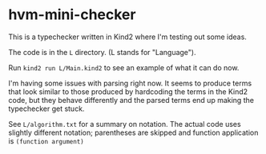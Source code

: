 # hvm-mini-checker

This is a typechecker written in Kind2 where I'm testing out some ideas.

The code is in the `L` directory. (L stands for "Language").

Run `kind2 run L/Main.kind2` to see an example of what it can do now.

I'm having some issues with parsing right now. It seems to produce terms that look similar to those produced by hardcoding the terms in the Kind2 code, but they behave differently and the parsed terms end up making the typechecker get stuck.

See `L/algorithm.txt` for a summary on notation. The actual code uses slightly different notation; parentheses are skipped and function application is `(function argument)`